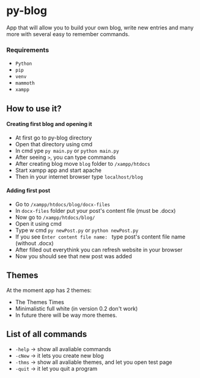 py-blog
===========

App that will allow you to build your own blog, write new entries and many more with several easy to remember commands.

### Requirements
- `Python`
- `pip`
- `venv`
- `mammoth`
- `xampp`

## How to use it?
#### Creating first blog and opening it
- At first go to py-blog directory
- Open that directory using cmd
- In cmd ype `py main.py` or `python main.py`
- After seeing ` > `, you can type commands
- After creating blog move `blog` folder to `/xampp/htdocs`
- Start xampp app and start apache
- Then in your internet browser type `localhost/blog`
#### Adding first post
- Go to `/xampp/htdocs/blog/docx-files`
- In `docx-files` folder put your post's content file (must be .docx)
- Now go to `/xampp/htdocs/blog/`
- Open it using cmd
- Type w cmd  `py newPost.py` or `python newPost.py`
- If you see `Enter content file name: ` type post's content file name (without .docx)
- After filled out everythink you can refresh website  in your browser
- Now you should see that new post was added


## Themes
At the moment app has 2 themes:
- The Themes Times
- Minimalistic full white (in version 0.2 don't work)
- In future there will be way more themes.

## List of all commands
- `-help` -> show all avaliable commands
- `-cNew` -> it lets you create new blog
- `-thms` -> show all avaliable themes, and let you open test page
- `-quit` -> it let you quit a program
